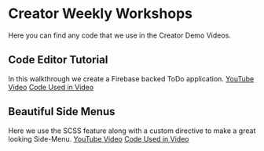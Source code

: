 # Creator Weekly Workshops
Here you can find any code that we use in the Creator Demo Videos.

## Code Editor Tutorial
In this walkthrough we create a Firebase backed ToDo application.
[YouTube Video](https://www.youtube.com/watch?v=IrwrZBBOiP8) 
[Code Used in Video](01-code-deep-dive-todo-app)

## Beautiful Side Menus
Here we use the SCSS feature along with a custom directive to make a great looking Side-Menu.
[YouTube Video]()
[Code Used in Video](02-beautiful-side-menus)